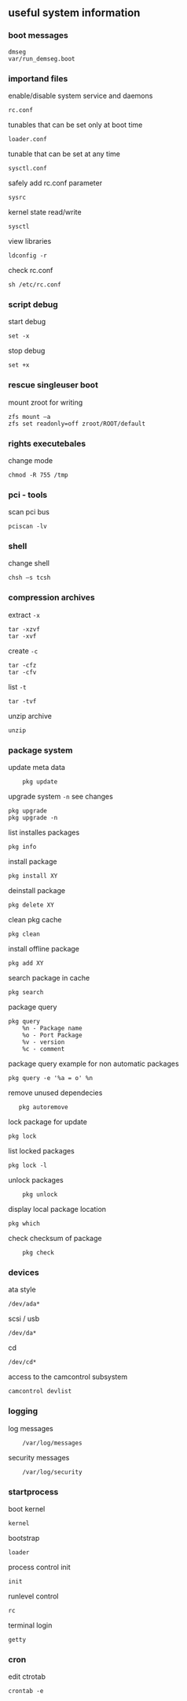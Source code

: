 ## useful system information

### boot messages
``` 
dmseg  
var/run_demseg.boot
``` 


### importand files

enable/disable system service and daemons
``` 
rc.conf
``` 

tunables that can be set only at boot time
``` 
loader.conf
``` 

tunable that can be set at any time
```                    
sysctl.conf
``` 

safely add rc.conf parameter
``` 
sysrc                  
``` 

kernel state read/write
``` 
sysctl  
``` 

view libraries
``` 
ldconfig -r
``` 

check rc.conf
``` 
sh /etc/rc.conf
``` 


### script debug

start debug
``` 
set -x
``` 

stop debug
``` 
set +x
``` 


### rescue singleuser boot

mount zroot for writing
``` 
zfs mount –a 
zfs set readonly=off zroot/ROOT/default
``` 


### rights executebales

change mode
``` 
chmod -R 755 /tmp
``` 


### pci - tools

scan pci bus
``` 
pciscan -lv
``` 

### shell 

change shell
```  
chsh –s tcsh
``` 


### compression archives

extract `-x`
```  
tar -xzvf
tar -xvf  
``` 

create `-c`
``` 
tar -cfz
tar -cfv
``` 

list `-t`
``` 
tar -tvf
``` 

unzip archive
``` 
unzip
``` 


### package system

update meta data
``` 
    pkg update
```     

upgrade system `-n` see changes
``` 
pkg upgrade
pkg upgrade -n                      
``` 

list installes packages
``` 
pkg info
```     

install package
``` 
pkg install XY
```   

deinstall package
``` 
pkg delete XY
```  

clean pkg cache
```
pkg clean 
```    

install offline package
```
pkg add XY 
```     

search package in cache
```
pkg search 
``` 
   
package query
```
pkg query
    %n - Package name
    %o - Port Package
    %v - version
    %c - comment

```

package query example for non automatic packages
```
pkg query -e '%a = o' %n
```   

remove unused dependecies   
 ```        
    pkg autoremove
 ``` 

lock package for update   
``` 
pkg lock
```

list locked packages
``` 
pkg lock -l             
```   

unlock packages
``` 
    pkg unlock
``` 

display local package location
``` 
pkg which
```    

check checksum of package
``` 
    pkg check
``` 


### devices

ata style
``` 
/dev/ada*
``` 

scsi / usb 
``` 
/dev/da*
``` 

cd
``` 
/dev/cd*
```

access to the camcontrol subsystem
```
camcontrol devlist
```


### logging

log messages
```
    /var/log/messages
```

security messages
```
    /var/log/security
```


### startprocess

boot kernel
```
kernel
```

bootstrap
```
loader
```   
   
process control init  
```
init
```

runlevel control
```
rc
```

terminal login
```
getty
```  


### cron

edit ctrotab
```
crontab -e
```   
